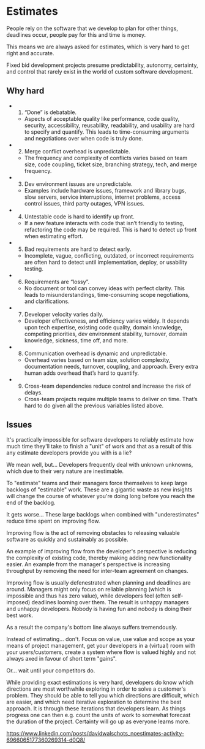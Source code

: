 # Estimates

People rely on the software that we develop to plan for other things, deadlines occur, people pay for this and time is money.

This means we are always asked for estimates, which is very hard to get right and accurate.

Fixed bid development projects presume predictability, autonomy, certainty, and control that rarely exist in the world of custom software development.

## Why hard

- 1. “Done” is debatable.
  - Aspects of acceptable quality like performance, code quality, security, accessibility, reusability, readability, and usability are hard to specify and quantify. This leads to time-consuming arguments and negotiations over when code is truly done.
- 2. Merge conflict overhead is unpredictable.
  - The frequency and complexity of conflicts varies based on team size, code coupling, ticket size, branching strategy, tech, and merge frequency.
- 3. Dev environment issues are unpredictable.
  - Examples include hardware issues, framework and library bugs, slow servers, service interruptions, internet problems, access control issues, third party outages, VPN issues.
- 4. Untestable code is hard to identify up front.
  - If a new feature interacts with code that isn’t friendly to testing, refactoring the code may be  required. This is hard to detect up front when estimating effort.
- 5. Bad requirements are hard to detect early.
  - Incomplete, vague, conflicting, outdated, or incorrect requirements are often hard to detect until implementation, deploy, or usability testing.
- 6. Requirements are “lossy”.
  - No document or tool can convey ideas with perfect clarity. This leads to misunderstandings, time-consuming scope negotiations, and clarifications.
- 7. Developer velocity varies daily.
  - Developer effectiveness, and efficiency varies widely. It depends upon tech expertise, existing code quality, domain knowledge, competing priorities, dev environment stability, turnover, domain knowledge, sickness, time off, and more.
- 8. Communication overhead is dynamic and unpredictable.
  - Overhead varies based on team size, solution complexity, documentation needs, turnover, coupling, and approach. Every extra human adds overhead that’s hard to quantify.
- 9. Cross-team dependencies reduce control and increase the risk of delays.
  - Cross-team projects require multiple teams to deliver on time. That’s hard to do given all the previous variables listed above.

## Issues

It's practically impossible for software developers to reliably estimate how much time they'll take to finish a "unit" of work and that as a result of this any estimate developers provide you with is a lie?

We mean well, but... Developers frequently deal with unknown unknowns, which due to their very nature are inestimable.

To "estimate" teams and their managers force themselves to keep large backlogs of "estimable" work. These are a gigantic waste as new insights will change the course of whatever you're doing long before you reach the end of the backlog.

It gets worse... These large backlogs when combined with "underestimates" reduce time spent on improving flow.

Improving flow is the act of removing obstacles to releasing valuable software as quickly and sustainably as possible.

An example of improving flow from the developer's perspective is reducing the complexity of existing code, thereby making adding new functionality easier. An example from the manager's perspective is increasing throughput by removing the need for inter-team agreement on changes.

Improving flow is usually defenestrated when planning and deadlines are around. Managers might only focus on reliable planning (which is impossible and thus has zero value), while developers feel (often self-imposed) deadlines looming over them. The result is unhappy managers and unhappy developers. Nobody is having fun and nobody is doing their best work.

As a result the company's bottom line always suffers tremendously.

Instead of estimating... don't. Focus on value, use value and scope as your means of project management, get your developers in a (virtual) room with your users/customers, create a system where flow is valued highly and not always axed in favour of short term "gains".

Or... wait until your competitors do.

While providing exact estimations is very hard, developers do know which directions are most worthwhile exploring in order to solve a customer's problem. They should be able to tell you which directions are difficult, which are easier, and which need iterative exploration to determine the best approach. It is through these iterations that developers learn. As things progress one can then e.g. count the units of work to somewhat forecast the duration of the project. Certainty will go up as everyone learns more.

https://www.linkedin.com/posts/davidwalschots_noestimates-activity-6966065177360269314-d0Q8/

